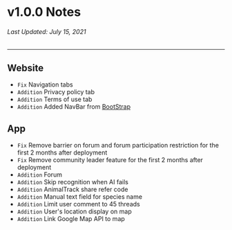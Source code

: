 # v1.0.0 Notes
###### Last Updated: July 15, 2021
---
## Website
- `Fix` Navigation tabs
- `Addition` Privacy policy tab
- `Addition` Terms of use tab
- `Addition` Added NavBar from [BootStrap]

## App
- `Fix` Remove barrier on forum and forum participation restriction for the first 2 months after deployment
- `Fix` Remove community leader feature for the first 2 months after deployment
- `Addition` Forum
- `Addition` Skip recognition when AI fails
- `Addition` AnimalTrack share refer code
- `Addition` Manual text field for species name
- `Addition` Limit user comment to 45 threads
- `Addition` User's location display on map
- `Addition` Link Google Map API to map

[BootStrap]: https://getbootstrap.com/docs/5.0/components/navbar/
